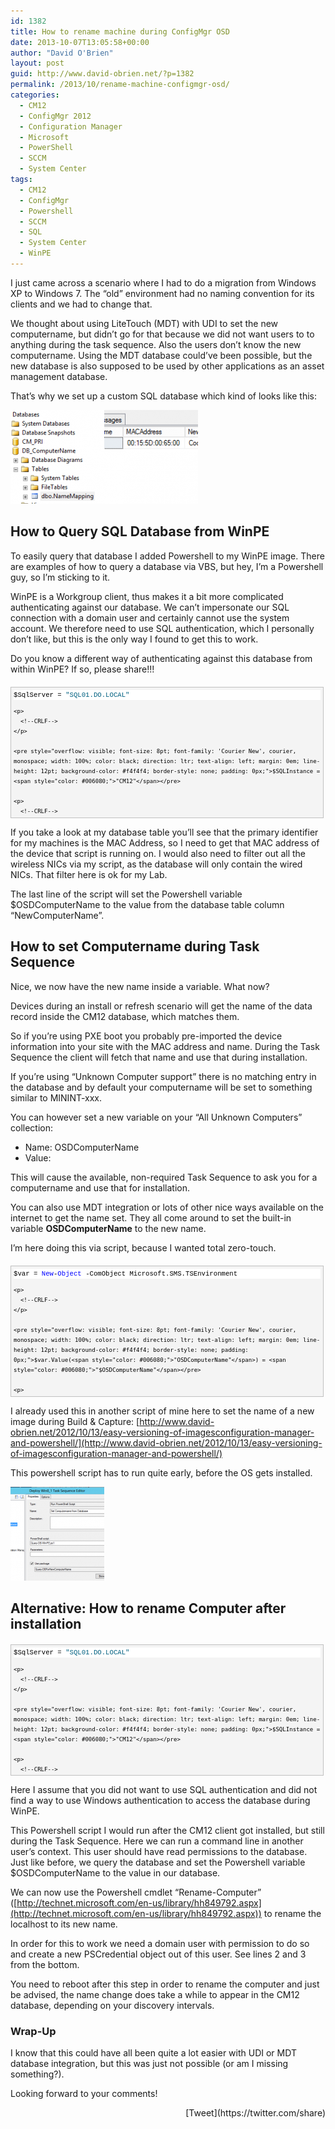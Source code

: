 ```yaml
---
id: 1382
title: How to rename machine during ConfigMgr OSD
date: 2013-10-07T13:05:58+00:00
author: "David O'Brien"
layout: post
guid: http://www.david-obrien.net/?p=1382
permalink: /2013/10/rename-machine-configmgr-osd/
categories:
  - CM12
  - ConfigMgr 2012
  - Configuration Manager
  - Microsoft
  - PowerShell
  - SCCM
  - System Center
tags:
  - CM12
  - ConfigMgr
  - Powershell
  - SCCM
  - SQL
  - System Center
  - WinPE
---
```

I just came across a scenario where I had to do a migration from Windows XP to Windows 7. The “old” environment had no naming convention for its clients and we had to change that.
  
We thought about using LiteTouch (MDT) with UDI to set the new computername, but didn’t go for that because we did not want users to to anything during the task sequence. Also the users don’t know the new computername. Using the MDT database could’ve been possible, but the new database is also supposed to be used by other applications as an asset management database.

That’s why we set up a custom SQL database which kind of looks like this:

[<img class="img-responsive aligncenter wp-image-1376 size-thumbnail" src="/media/2013/10/image3-150x150.png" alt="image.png" width="150" height="150" />](/media/2013/10/image3.png)[<img class="img-responsive aligncenter wp-image-1378 size-thumbnail" src="/media/2013/10/image4-150x150.png" alt="image.png" width="150" height="150" />](/media/2013/10/image4.png)

## How to Query SQL Database from WinPE

To easily query that database I added Powershell to my WinPE image. There are examples of how to query a database via VBS, but hey, I’m a Powershell guy, so I’m sticking to it.

WinPE is a Workgroup client, thus makes it a bit more complicated authenticating against our database. We can’t impersonate our SQL connection with a domain user and certainly cannot use the system account. We therefore need to use SQL authentication, which I personally don’t like, but this is the only way I found to get this to work.

Do you know a different way of authenticating against this database from within WinPE? If so, please share!!!

<div id="codeSnippetWrapper" style="overflow: auto; cursor: text; font-size: 8pt; font-family: 'Courier New', courier, monospace; width: 97.5%; direction: ltr; text-align: left; margin: 20px 0px 10px; line-height: 12pt; max-height: 200px; background-color: #f4f4f4; border: silver 1px solid; padding: 4px;">
  <div id="codeSnippet" style="overflow: visible; font-size: 8pt; font-family: 'Courier New', courier, monospace; width: 100%; color: black; direction: ltr; text-align: left; line-height: 12pt; background-color: #f4f4f4; border-style: none; padding: 0px;">
    <pre style="overflow: visible; font-size: 8pt; font-family: 'Courier New', courier, monospace; width: 100%; color: black; direction: ltr; text-align: left; margin: 0em; line-height: 12pt; background-color: white; border-style: none; padding: 0px;">$SqlServer = <span style="color: #006080;">"SQL01.DO.LOCAL"</span></pre>
    
    <p>
      <!--CRLF-->
    </p>
    
    <pre style="overflow: visible; font-size: 8pt; font-family: 'Courier New', courier, monospace; width: 100%; color: black; direction: ltr; text-align: left; margin: 0em; line-height: 12pt; background-color: #f4f4f4; border-style: none; padding: 0px;">$SQLInstance = <span style="color: #006080;">"CM12"</span></pre>
    
    <p>
      <!--CRLF-->
    </p>
    
    <pre style="overflow: visible; font-size: 8pt; font-family: 'Courier New', courier, monospace; width: 100%; color: black; direction: ltr; text-align: left; margin: 0em; line-height: 12pt; background-color: white; border-style: none; padding: 0px;">$DBName = <span style="color: #006080;">"DB_ComputerName"</span></pre>
    
    <p>
      <!--CRLF-->
    </p>
    
    <pre style="overflow: visible; font-size: 8pt; font-family: 'Courier New', courier, monospace; width: 100%; color: black; direction: ltr; text-align: left; margin: 0em; line-height: 12pt; background-color: #f4f4f4; border-style: none; padding: 0px;">$DBUserName = <span style="color: #006080;">"SQLUser"</span></pre>
    
    <p>
      <!--CRLF-->
    </p>
    
    <pre style="overflow: visible; font-size: 8pt; font-family: 'Courier New', courier, monospace; width: 100%; color: black; direction: ltr; text-align: left; margin: 0em; line-height: 12pt; background-color: white; border-style: none; padding: 0px;">$DBPassword = <span style="color: #006080;">"SQLPassword"</span></pre>
    
    <p>
      <!--CRLF-->
    </p>
    
    <pre style="overflow: visible; font-size: 8pt; font-family: 'Courier New', courier, monospace; width: 100%; color: black; direction: ltr; text-align: left; margin: 0em; line-height: 12pt; background-color: #f4f4f4; border-style: none; padding: 0px;"></pre>
    
    <p>
      <!--CRLF-->
    </p>
    
    <pre style="overflow: visible; font-size: 8pt; font-family: 'Courier New', courier, monospace; width: 100%; color: black; direction: ltr; text-align: left; margin: 0em; line-height: 12pt; background-color: white; border-style: none; padding: 0px;">$MACAddress = <span style="color: #0000ff;">Get</span>-WmiObject -<span style="color: #0000ff;">Class</span> <span style="color: #006080;">"Win32_NetworkAdapter"</span> | where {$_.macaddress -ne $null} | <span style="color: #0000ff;">select</span> macaddress</pre>
    
    <p>
      <!--CRLF-->
    </p>
    
    <pre style="overflow: visible; font-size: 8pt; font-family: 'Courier New', courier, monospace; width: 100%; color: black; direction: ltr; text-align: left; margin: 0em; line-height: 12pt; background-color: #f4f4f4; border-style: none; padding: 0px;"></pre>
    
    <p>
      <!--CRLF-->
    </p>
    
    <pre style="overflow: visible; font-size: 8pt; font-family: 'Courier New', courier, monospace; width: 100%; color: black; direction: ltr; text-align: left; margin: 0em; line-height: 12pt; background-color: white; border-style: none; padding: 0px;">$SqlConnection = <span style="color: #0000ff;">New</span>-<span style="color: #0000ff;">Object</span> System.Data.SqlClient.SqlConnection</pre>
    
    <p>
      <!--CRLF-->
    </p>
    
    <pre style="overflow: visible; font-size: 8pt; font-family: 'Courier New', courier, monospace; width: 100%; color: black; direction: ltr; text-align: left; margin: 0em; line-height: 12pt; background-color: #f4f4f4; border-style: none; padding: 0px;">$SqlConnection.ConnectionString = <span style="color: #006080;">"Server = $SqlServer\$SQLInstance; Database = $DBName; User ID = $DBUserName; Password = $DBPassword"</span></pre>
    
    <p>
      <!--CRLF-->
    </p>
    
    <pre style="overflow: visible; font-size: 8pt; font-family: 'Courier New', courier, monospace; width: 100%; color: black; direction: ltr; text-align: left; margin: 0em; line-height: 12pt; background-color: white; border-style: none; padding: 0px;">$SqlCmd = <span style="color: #0000ff;">New</span>-<span style="color: #0000ff;">Object</span> System.Data.SqlClient.SqlCommand</pre>
    
    <p>
      <!--CRLF-->
    </p>
    
    <pre style="overflow: visible; font-size: 8pt; font-family: 'Courier New', courier, monospace; width: 100%; color: black; direction: ltr; text-align: left; margin: 0em; line-height: 12pt; background-color: #f4f4f4; border-style: none; padding: 0px;">$SqlCmd.CommandText = <span style="color: #006080;">"SELECT * FROM NameMapping WHERE MACAddress = '$($MACAddress.macaddress)'"</span></pre>
    
    <p>
      <!--CRLF-->
    </p>
    
    <pre style="overflow: visible; font-size: 8pt; font-family: 'Courier New', courier, monospace; width: 100%; color: black; direction: ltr; text-align: left; margin: 0em; line-height: 12pt; background-color: white; border-style: none; padding: 0px;">$SqlCmd.Connection = $SqlConnection</pre>
    
    <p>
      <!--CRLF-->
    </p>
    
    <pre style="overflow: visible; font-size: 8pt; font-family: 'Courier New', courier, monospace; width: 100%; color: black; direction: ltr; text-align: left; margin: 0em; line-height: 12pt; background-color: #f4f4f4; border-style: none; padding: 0px;">$SqlAdapter = <span style="color: #0000ff;">New</span>-<span style="color: #0000ff;">Object</span> System.Data.SqlClient.SqlDataAdapter</pre>
    
    <p>
      <!--CRLF-->
    </p>
    
    <pre style="overflow: visible; font-size: 8pt; font-family: 'Courier New', courier, monospace; width: 100%; color: black; direction: ltr; text-align: left; margin: 0em; line-height: 12pt; background-color: white; border-style: none; padding: 0px;">$SqlAdapter.SelectCommand = $SqlCmd</pre>
    
    <p>
      <!--CRLF-->
    </p>
    
    <pre style="overflow: visible; font-size: 8pt; font-family: 'Courier New', courier, monospace; width: 100%; color: black; direction: ltr; text-align: left; margin: 0em; line-height: 12pt; background-color: #f4f4f4; border-style: none; padding: 0px;">$DataSet = <span style="color: #0000ff;">New</span>-<span style="color: #0000ff;">Object</span> System.Data.DataSet</pre>
    
    <p>
      <!--CRLF-->
    </p>
    
    <pre style="overflow: visible; font-size: 8pt; font-family: 'Courier New', courier, monospace; width: 100%; color: black; direction: ltr; text-align: left; margin: 0em; line-height: 12pt; background-color: white; border-style: none; padding: 0px;">$SqlAdapter.Fill($DataSet)</pre>
    
    <p>
      <!--CRLF-->
    </p>
    
    <pre style="overflow: visible; font-size: 8pt; font-family: 'Courier New', courier, monospace; width: 100%; color: black; direction: ltr; text-align: left; margin: 0em; line-height: 12pt; background-color: #f4f4f4; border-style: none; padding: 0px;">$SqlConnection.Close()</pre>
    
    <p>
      <!--CRLF-->
    </p>
    
    <pre style="overflow: visible; font-size: 8pt; font-family: 'Courier New', courier, monospace; width: 100%; color: black; direction: ltr; text-align: left; margin: 0em; line-height: 12pt; background-color: white; border-style: none; padding: 0px;">$OSDComputerName = ($DataSet.Tables[0] | <span style="color: #0000ff;">select</span> NewComputerName).NewComputerName</pre>
    
    <p>
      <!--CRLF-->
    </p>
  </div>
</div>

If you take a look at my database table you’ll see that the primary identifier for my machines is the MAC Address, so I need to get that MAC address of the device that script is running on. I would also need to filter out all the wireless NICs via my script, as the database will only contain the wired NICs. That filter here is ok for my Lab.

The last line of the script will set the Powershell variable $OSDComputerName to the value from the database table column “NewComputerName”.

## How to set Computername during Task Sequence

Nice, we now have the new name inside a variable. What now?

Devices during an install or refresh scenario will get the name of the data record inside the CM12 database, which matches them.
  
So if you’re using PXE boot you probably pre-imported the device information into your site with the MAC address and name. During the Task Sequence the client will fetch that name and use that during installation.

If you’re using “Unknown Computer support” there is no matching entry in the database and by default your computername will be set to something similar to MININT-xxx.
  
You can however set a new variable on your “All Unknown Computers” collection:

  * Name: OSDComputerName
  * Value: <empty>

This will cause the available, non-required Task Sequence to ask you for a computername and use that for installation.

You can also use MDT integration or lots of other nice ways available on the internet to get the name set. They all come around to set the built-in variable **OSDComputerName** to the new name.

I’m here doing this via script, because I wanted total zero-touch.

<div id="codeSnippetWrapper" style="overflow: auto; cursor: text; font-size: 8pt; font-family: 'Courier New', courier, monospace; width: 97.5%; direction: ltr; text-align: left; margin: 20px 0px 10px; line-height: 12pt; max-height: 200px; background-color: #f4f4f4; border: silver 1px solid; padding: 4px;">
  <div id="codeSnippet" style="overflow: visible; font-size: 8pt; font-family: 'Courier New', courier, monospace; width: 100%; color: black; direction: ltr; text-align: left; line-height: 12pt; background-color: #f4f4f4; border-style: none; padding: 0px;">
    <pre style="overflow: visible; font-size: 8pt; font-family: 'Courier New', courier, monospace; width: 100%; color: black; direction: ltr; text-align: left; margin: 0em; line-height: 12pt; background-color: white; border-style: none; padding: 0px;">$var = <span style="color: #0000ff;">New</span>-<span style="color: #0000ff;">Object</span> -ComObject Microsoft.SMS.TSEnvironment</pre>
    
    <p>
      <!--CRLF-->
    </p>
    
    <pre style="overflow: visible; font-size: 8pt; font-family: 'Courier New', courier, monospace; width: 100%; color: black; direction: ltr; text-align: left; margin: 0em; line-height: 12pt; background-color: #f4f4f4; border-style: none; padding: 0px;">$var.Value(<span style="color: #006080;">"OSDComputerName"</span>) = <span style="color: #006080;">"$OSDComputerName"</span></pre>
    
    <p>
      <!--CRLF-->
    </p>
  </div>
</div>

I already used this in another script of mine here to set the name of a new image during Build & Capture: [http://www.david-obrien.net/2012/10/13/easy-versioning-of-imagesconfiguration-manager-and-powershell/](http://www.david-obrien.net/2012/10/13/easy-versioning-of-imagesconfiguration-manager-and-powershell/)

This powershell script has to run quite early, before the OS gets installed.

[<img class="img-responsive aligncenter size-thumbnail wp-image-1380" src="/media/2013/10/image5-150x150.png" alt="image.png" width="150" height="150" />](/media/2013/10/image5.png)

## Alternative: How to rename Computer after installation

<div id="codeSnippetWrapper" style="overflow: auto; cursor: text; font-size: 8pt; font-family: 'Courier New', courier, monospace; width: 97.5%; direction: ltr; text-align: left; margin: 20px 0px 10px; line-height: 12pt; max-height: 200px; background-color: #f4f4f4; border: silver 1px solid; padding: 4px;">
  <div id="codeSnippet" style="overflow: visible; font-size: 8pt; font-family: 'Courier New', courier, monospace; width: 100%; color: black; direction: ltr; text-align: left; line-height: 12pt; background-color: #f4f4f4; border-style: none; padding: 0px;">
    <pre style="overflow: visible; font-size: 8pt; font-family: 'Courier New', courier, monospace; width: 100%; color: black; direction: ltr; text-align: left; margin: 0em; line-height: 12pt; background-color: white; border-style: none; padding: 0px;">$SqlServer = <span style="color: #006080;">"SQL01.DO.LOCAL"</span></pre>
    
    <p>
      <!--CRLF-->
    </p>
    
    <pre style="overflow: visible; font-size: 8pt; font-family: 'Courier New', courier, monospace; width: 100%; color: black; direction: ltr; text-align: left; margin: 0em; line-height: 12pt; background-color: #f4f4f4; border-style: none; padding: 0px;">$SQLInstance = <span style="color: #006080;">"CM12"</span></pre>
    
    <p>
      <!--CRLF-->
    </p>
    
    <pre style="overflow: visible; font-size: 8pt; font-family: 'Courier New', courier, monospace; width: 100%; color: black; direction: ltr; text-align: left; margin: 0em; line-height: 12pt; background-color: white; border-style: none; padding: 0px;">$DBName = <span style="color: #006080;">"DB_ComputerName"</span></pre>
    
    <p>
      <!--CRLF-->
    </p>
    
    <pre style="overflow: visible; font-size: 8pt; font-family: 'Courier New', courier, monospace; width: 100%; color: black; direction: ltr; text-align: left; margin: 0em; line-height: 12pt; background-color: #f4f4f4; border-style: none; padding: 0px;"></pre>
    
    <p>
      <!--CRLF-->
    </p>
    
    <pre style="overflow: visible; font-size: 8pt; font-family: 'Courier New', courier, monospace; width: 100%; color: black; direction: ltr; text-align: left; margin: 0em; line-height: 12pt; background-color: white; border-style: none; padding: 0px;">$MACAddress = <span style="color: #0000ff;">Get</span>-WmiObject -<span style="color: #0000ff;">Class</span> <span style="color: #006080;">"Win32_NetworkAdapter"</span> | where {$_.macaddress -ne $null} | <span style="color: #0000ff;">select</span> macaddress</pre>
    
    <p>
      <!--CRLF-->
    </p>
    
    <pre style="overflow: visible; font-size: 8pt; font-family: 'Courier New', courier, monospace; width: 100%; color: black; direction: ltr; text-align: left; margin: 0em; line-height: 12pt; background-color: #f4f4f4; border-style: none; padding: 0px;"></pre>
    
    <p>
      <!--CRLF-->
    </p>
    
    <pre style="overflow: visible; font-size: 8pt; font-family: 'Courier New', courier, monospace; width: 100%; color: black; direction: ltr; text-align: left; margin: 0em; line-height: 12pt; background-color: white; border-style: none; padding: 0px;">$SqlConnection = <span style="color: #0000ff;">New</span>-<span style="color: #0000ff;">Object</span> System.Data.SqlClient.SqlConnection</pre>
    
    <p>
      <!--CRLF-->
    </p>
    
    <pre style="overflow: visible; font-size: 8pt; font-family: 'Courier New', courier, monospace; width: 100%; color: black; direction: ltr; text-align: left; margin: 0em; line-height: 12pt; background-color: #f4f4f4; border-style: none; padding: 0px;">$SqlConnection.ConnectionString = <span style="color: #006080;">"Server = $SqlServer\$SQLInstance; Database = $DBName;Trusted_Connection = true"</span></pre>
    
    <p>
      <!--CRLF-->
    </p>
    
    <pre style="overflow: visible; font-size: 8pt; font-family: 'Courier New', courier, monospace; width: 100%; color: black; direction: ltr; text-align: left; margin: 0em; line-height: 12pt; background-color: white; border-style: none; padding: 0px;">$SqlCmd = <span style="color: #0000ff;">New</span>-<span style="color: #0000ff;">Object</span> System.Data.SqlClient.SqlCommand</pre>
    
    <p>
      <!--CRLF-->
    </p>
    
    <pre style="overflow: visible; font-size: 8pt; font-family: 'Courier New', courier, monospace; width: 100%; color: black; direction: ltr; text-align: left; margin: 0em; line-height: 12pt; background-color: #f4f4f4; border-style: none; padding: 0px;">$SqlCmd.CommandText = <span style="color: #006080;">"SELECT * FROM NameMapping WHERE MACAddress = '$($MACAddress.macaddress)'"</span></pre>
    
    <p>
      <!--CRLF-->
    </p>
    
    <pre style="overflow: visible; font-size: 8pt; font-family: 'Courier New', courier, monospace; width: 100%; color: black; direction: ltr; text-align: left; margin: 0em; line-height: 12pt; background-color: white; border-style: none; padding: 0px;">$SqlCmd.Connection = $SqlConnection</pre>
    
    <p>
      <!--CRLF-->
    </p>
    
    <pre style="overflow: visible; font-size: 8pt; font-family: 'Courier New', courier, monospace; width: 100%; color: black; direction: ltr; text-align: left; margin: 0em; line-height: 12pt; background-color: #f4f4f4; border-style: none; padding: 0px;">$SqlAdapter = <span style="color: #0000ff;">New</span>-<span style="color: #0000ff;">Object</span> System.Data.SqlClient.SqlDataAdapter</pre>
    
    <p>
      <!--CRLF-->
    </p>
    
    <pre style="overflow: visible; font-size: 8pt; font-family: 'Courier New', courier, monospace; width: 100%; color: black; direction: ltr; text-align: left; margin: 0em; line-height: 12pt; background-color: white; border-style: none; padding: 0px;">$SqlAdapter.SelectCommand = $SqlCmd</pre>
    
    <p>
      <!--CRLF-->
    </p>
    
    <pre style="overflow: visible; font-size: 8pt; font-family: 'Courier New', courier, monospace; width: 100%; color: black; direction: ltr; text-align: left; margin: 0em; line-height: 12pt; background-color: #f4f4f4; border-style: none; padding: 0px;">$DataSet = <span style="color: #0000ff;">New</span>-<span style="color: #0000ff;">Object</span> System.Data.DataSet</pre>
    
    <p>
      <!--CRLF-->
    </p>
    
    <pre style="overflow: visible; font-size: 8pt; font-family: 'Courier New', courier, monospace; width: 100%; color: black; direction: ltr; text-align: left; margin: 0em; line-height: 12pt; background-color: white; border-style: none; padding: 0px;">$SqlAdapter.Fill($DataSet)</pre>
    
    <p>
      <!--CRLF-->
    </p>
    
    <pre style="overflow: visible; font-size: 8pt; font-family: 'Courier New', courier, monospace; width: 100%; color: black; direction: ltr; text-align: left; margin: 0em; line-height: 12pt; background-color: #f4f4f4; border-style: none; padding: 0px;">$SqlConnection.Close()</pre>
    
    <p>
      <!--CRLF-->
    </p>
    
    <pre style="overflow: visible; font-size: 8pt; font-family: 'Courier New', courier, monospace; width: 100%; color: black; direction: ltr; text-align: left; margin: 0em; line-height: 12pt; background-color: white; border-style: none; padding: 0px;"></pre>
    
    <p>
      <!--CRLF-->
    </p>
    
    <pre style="overflow: visible; font-size: 8pt; font-family: 'Courier New', courier, monospace; width: 100%; color: black; direction: ltr; text-align: left; margin: 0em; line-height: 12pt; background-color: #f4f4f4; border-style: none; padding: 0px;">$OSDComputerName = ($DataSet.Tables[0] | <span style="color: #0000ff;">select</span> NewComputerName).NewComputerName</pre>
    
    <p>
      <!--CRLF-->
    </p>
    
    <pre style="overflow: visible; font-size: 8pt; font-family: 'Courier New', courier, monospace; width: 100%; color: black; direction: ltr; text-align: left; margin: 0em; line-height: 12pt; background-color: white; border-style: none; padding: 0px;"></pre>
    
    <p>
      <!--CRLF-->
    </p>
    
    <pre style="overflow: visible; font-size: 8pt; font-family: 'Courier New', courier, monospace; width: 100%; color: black; direction: ltr; text-align: left; margin: 0em; line-height: 12pt; background-color: #f4f4f4; border-style: none; padding: 0px;">$SecurePassword = ConvertTo-SecureString <span style="color: #006080;">"PlainTextPassword"</span> -AsPlainText -Force</pre>
    
    <p>
      <!--CRLF-->
    </p>
    
    <pre style="overflow: visible; font-size: 8pt; font-family: 'Courier New', courier, monospace; width: 100%; color: black; direction: ltr; text-align: left; margin: 0em; line-height: 12pt; background-color: white; border-style: none; padding: 0px;">$creds = <span style="color: #0000ff;">New</span>-<span style="color: #0000ff;">Object</span> System.Management.Automation.PSCredential (<span style="color: #006080;">"UserWithRenamePermissions"</span>, $SecurePassword)</pre>
    
    <p>
      <!--CRLF-->
    </p>
    
    <pre style="overflow: visible; font-size: 8pt; font-family: 'Courier New', courier, monospace; width: 100%; color: black; direction: ltr; text-align: left; margin: 0em; line-height: 12pt; background-color: #f4f4f4; border-style: none; padding: 0px;"></pre>
    
    <p>
      <!--CRLF-->
    </p>
    
    <pre style="overflow: visible; font-size: 8pt; font-family: 'Courier New', courier, monospace; width: 100%; color: black; direction: ltr; text-align: left; margin: 0em; line-height: 12pt; background-color: white; border-style: none; padding: 0px;">Rename-Computer -ComputerName localhost -NewName $OSDComputerName -DomainCredential $creds -Force</pre>
    
    <p>
      <!--CRLF-->
    </p>
  </div>
</div>

Here I assume that you did not want to use SQL authentication and did not find a way to use Windows authentication to access the database during WinPE.

This Powershell script I would run after the CM12 client got installed, but still during the Task Sequence. Here we can run a command line in another user’s context. This user should have read permissions to the database. Just like before, we query the database and set the Powershell variable $OSDComputerName to the value in our database.
  
We can now use the Powershell cmdlet “Rename-Computer” ([http://technet.microsoft.com/en-us/library/hh849792.aspx](http://technet.microsoft.com/en-us/library/hh849792.aspx)) to rename the localhost to its new name.
  
In order for this to work we need a domain user with permission to do so and create a new PSCredential object out of this user. See lines 2 and 3 from the bottom.
  
You need to reboot after this step in order to rename the computer and just be advised, the name change does take a while to appear in the CM12 database, depending on your discovery intervals.

### Wrap-Up

I know that this could have all been quite a lot easier with UDI or MDT database integration, but this was just not possible (or am I missing something?).

Looking forward to your comments! 

<div style="float: right; margin-left: 10px;">
  [Tweet](https://twitter.com/share)
</div>


